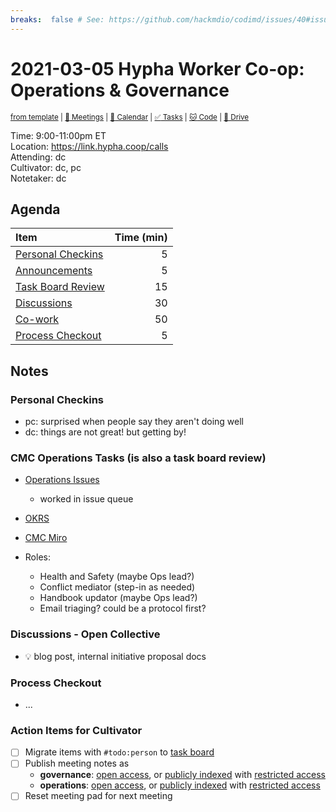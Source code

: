 ```yaml
---
breaks:  false # See: https://github.com/hackmdio/codimd/issues/40#issuecomment-172927690
---
```

# 2021-03-05 Hypha Worker Co-op: Operations & Governance

<sup>[from template][template] | [:notebook: Meetings][meetings] | [:date: Calendar][calendar] | [:white_check_mark: Tasks][tasks] | [:cat: Code][gh] | [:open_file_folder: Drive][drive]</sup>

Time:       9:00-11:00pm ET  
Location:   https://link.hypha.coop/calls  
Attending:  dc  
Cultivator: dc, pc  
Notetaker:  dc

## Agenda

| Item                                            | Time (min) |
|:------------------------------------------------|-----------:|
| [Personal Checkins](#Personal-Checkins)         |          5 |
| [Announcements](#Announcements)                 |          5 |
| [Task Board Review](#Task-Board-Review)         |         15 |
| [Discussions](#Discussions)                     |         30 |
| [Co-work](#Co-work)                             |         50 |
| [Process Checkout](#Process-Checkout)           |          5 |

## Notes

### Personal Checkins

- pc: surprised when people say they aren't doing well
- dc: things are not great! but getting by!

### CMC Operations Tasks (is also a task board review)

- [Operations Issues](https://github.com/hyphacoop/organizing/issues)
    - worked in issue queue
- [OKRS](https://docs.google.com/spreadsheets/d/1hMFS3IhzZOFQA-yjt7lFcoVO0Ry6erFEH7D1NswvDtA/edit#gid=230139147)
- [CMC Miro](https://miro.com/app/board/o9J_lVt9EFQ=/) 

- Roles:
    - Health and Safety (maybe Ops lead?)
    - Conflict mediator (step-in as needed)
    - Handbook updator (maybe Ops lead?)
    - Email triaging? could be a protocol first?

### Discussions - Open Collective

- :bulb: blog post, internal initiative proposal docs

### Process Checkout

- ...


### Action Items for Cultivator

- [ ] Migrate items with `#todo:person` to [task board][tasks]
- [ ] Publish meeting notes as
	- **governance**: [open access][gov-public], or [publicly indexed][gov-index] with [restricted access][gov-private]
	- **operations**: [open access][ops-public], or [publicly indexed][ops-index] with [restricted access][ops-private]
- [ ] Reset meeting pad for next meeting

<!-- Links: Important -->
[template]: https://link.hypha.coop/wg-gov-template
[meetings]: https://link.hypha.coop/meetings
[calendar]: https://link.hypha.coop/calendar
[tasks]:    https://link.hypha.coop/tasks
[gh]:       https://link.hypha.coop/gh
[drive]:    https://link.hypha.coop/drive

<!-- Links: Labels -->
[l-pri-hi]: https://github.com/orgs/hyphacoop/projects/2?card_filter_query=label:[priority-★★★]
[l-pri-md]: https://github.com/orgs/hyphacoop/projects/2?card_filter_query=label:[priority-★★☆]
[l-pri-lo]: https://github.com/orgs/hyphacoop/projects/2?card_filter_query=label:[priority-★☆☆]
[l-pri-none]: https://github.com/orgs/hyphacoop/projects/2?card_filter_query=-label:[priority-★☆☆]+-label:[priority-★★☆]+-label:[priority-★★★]
[l-biz]: https://github.com/orgs/hyphacoop/projects/2?card_filter_query=label:"wg:business-planning"
[l-fin]: https://github.com/orgs/hyphacoop/projects/2?card_filter_query=label:"wg:finance"
[l-gov]: https://github.com/orgs/hyphacoop/projects/2?card_filter_query=label:"wg:governance
[l-inf]: https://github.com/orgs/hyphacoop/projects/2?card_filter_query=label:"wg:infrastructure"
[l-ops]: https://github.com/orgs/hyphacoop/projects/2?card_filter_query=label:"wg:operations"
[l-none]: https://github.com/orgs/hyphacoop/projects/2?card_filter_query=-label:wg:operations+-label:wg:infrastructure+-label:wg:finance+-label:wg:governance+-label:wg:business-planning

<!-- Links: Archive -->
[biz-public]:   https://github.com/hyphacoop/organizing/new/master?filename=_posts/meeting-notes/2021-MM-DD-business-planning.md
[biz-index]:    https://github.com/hyphacoop/organizing/new/master?filename=_posts/private/meeting-notes/2021-MM-DD-business-planning.md&value=Empty%20file%20for%20public%20indexing%20of%20access-restricted%20file.
[biz-private]:  https://github.com/hyphacoop/organizing-private/new/master?filename=meeting-notes/2021-MM-DD-business-planning.md
[fin-public]:   https://github.com/hyphacoop/organizing/new/master?filename=_posts/meeting-notes/2021-MM-DD-finance.md
[fin-index]:    https://github.com/hyphacoop/organizing/new/master?filename=_posts/private/meeting-notes/2021-MM-DD-finance.md&value=Empty%20file%20for%20public%20indexing%20of%20access-restricted%20file.
[fin-private]:  https://github.com/hyphacoop/organizing-private/new/master?filename=meeting-notes/2021-MM-DD-finance.md
[gov-public]:   https://github.com/hyphacoop/organizing/new/master?filename=_posts/meeting-notes/2021-MM-DD-governance.md
[gov-index]:    https://github.com/hyphacoop/organizing/new/master?filename=_posts/private/meeting-notes/2021-MM-DD-governance.md&value=Empty%20file%20for%20public%20indexing%20of%20access-restricted%20file.
[gov-private]:  https://github.com/hyphacoop/organizing-private/new/master?filename=meeting-notes/2021-MM-DD-governance.md
[inf-public]:   https://github.com/hyphacoop/organizing/new/master?filename=_posts/meeting-notes/2021-MM-DD-infrastructure.md
[inf-index]:    https://github.com/hyphacoop/organizing/new/master?filename=_posts/private/meeting-notes/2021-MM-DD-infrastructure.md&value=Empty%20file%20for%20public%20indexing%20of%20access-restricted%20file.
[inf-private]:  https://github.com/hyphacoop/organizing-private/new/master?filename=meeting-notes/2021-MM-DD-infrastructure.md
[ops-public]:   https://github.com/hyphacoop/organizing/new/master?filename=_posts/meeting-notes/2021-MM-DD-operations.md
[ops-index]:    https://github.com/hyphacoop/organizing/new/master?filename=_posts/private/meeting-notes/2021-MM-DD-operations.md&value=Empty%20file%20for%20public%20indexing%20of%20access-restricted%20file.
[ops-private]:  https://github.com/hyphacoop/organizing-private/new/master?filename=meeting-notes/2021-MM-DD-operations.md
